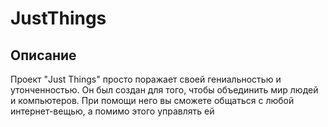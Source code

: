 # JustThings

## Описание

Проект "Just Things" просто поражает своей гениальностью и утонченностью. Он был создан для того, чтобы объединить мир людей и компьютеров. При помощи него вы сможете общаться с любой интернет-вещью, а помимо этого управлять ей
